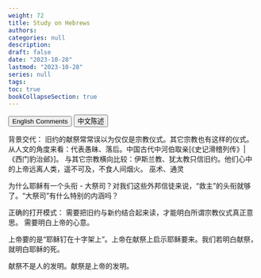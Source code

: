 ```yaml
---
weight: 72
title: Study on Hebrews
authors: 
categories: null
description: 
draft: false
date: "2023-10-28"
lastmod: "2023-10-28"
series: null
tags:
toc: true
bookCollapseSection: true
---
```



<div class="tab">
  <button class="tablinks active" onclick="tablabel(event, 'english')">English Comments</button>
  <button class="tablinks" onclick="tablabel(event, 'chinese')">中文陈述</button>
</div>

<!-- Tab content -->
<div id="english" class="tabcontent" style="display:block">


</div>

<div id="chinese" class="tabcontent">

背景交代：
旧约的献祭常常误以为仅仅是宗教仪式。其它宗教也有这样的仪式。
从人文的角度来看：代表愚昧、落后。中国古代中河伯取亲[《史记滑稽列传》|《西门豹治邺》]。
与其它宗教横向比较：伊斯兰教、犹太教只信旧约。他们心中的上帝远离人类，遥不可及，不食人间烟火。
巫术、通灵

为什么耶稣有一个头衔 - 大祭司？对我们这些外邦信徒来说，“救主”的头衔就够了。“大祭司”有什么特别的内涵吗？


正确的打开模式：
需要把旧约与新约结合起来读，才能明白所谓宗教仪式真正意思。
需要明白上帝的心意。

上帝要的是“耶稣钉在十字架上”。上帝在献祭上启示耶稣要来。我们若明白献祭，就明白耶稣的死。

献祭不是人的发明。献祭是上帝的发明。
</div>


